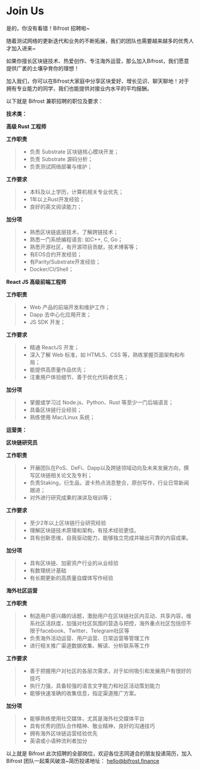 # Join Us

是的，你没有看错！Bifrost 招聘啦~

随着测试网络的更新迭代和业务的不断拓展，我们的团队也需要越来越多的优秀人才加入进来~

如果你擅长区块链技术、热爱创作、专注海外运营，那么加入Bifrost，我们愿意提供广袤的土壤孕育你的理想！

加入我们，你可以在Bifrost大家庭中分享区块爱好、增长见识、聊天聊地！对于拥有专业能力的同学，我们也能提供对接业内水平的平均报酬。

以下就是 Bifrost 兼职招聘的职位及要求：

**技术类：**

**高级 Rust 工程师**

**工作职责**

> - 负责 Substrate 区块链核心模块开发；
> - 负责 Substrate 源码分析；
> - 负责测试网络部署与维护；

**工作要求**

> - 本科及以上学历，计算机相关专业优先；
> - 1年以上Rust开发经验；
> - 良好的英文阅读能力；

**加分项**

> - 熟悉区块链底层技术，了解跨链技术；
> - 熟悉一门系统编程语言: 如C++, C, Go；
> - 熟悉开源社区，有开源项目贡献，技术博客等；
> - 有EOS合约开发经验；
> - 有Parity/Substrate开发经验；
> - Docker/CI/Shell；



**React JS 高级前端工程师**

**工作职责**

> - Web 产品的前端开发和维护工作；
> - Dapp 去中心化应用开发；
> - JS SDK 开发；

**工作要求**

> - 精通 ReactJS 开发；
> - 深入了解 Web 标准，如 HTML5、CSS 等，熟练掌握页面架构和布局；
> - 能提供高质量作品优先； 
> - 注重用户体验细节、善于优化代码者优先； 

**加分项**

> - 掌握或学习过 Node.js、Python、Rust 等至少一门后端语言；
> - 具备区块链行业经验；
> - 熟练使用 Mac/Linux 系统；

**运营类：**

**区块链研究员**

**工作职责**

> - 开展团队在PoS、DeFi、Dapp以及跨链领域动向及未来发展方向，撰写区块链相关论文及专利；
> - 负责Staking，衍生品，波卡热点消息整合，原创写作，行业日常新闻跟进；
> - 对外进行研究成果的演讲及培训等；

**工作要求**

> - 至少2年以上区块链行业研究经验
> - 理解区块链技术原理和架构，有技术经验更佳。
> - 具有创新思维，自我驱动能力，能够独立完成并输出可靠的内容成果。

**加分项**

> - 具有区块链、加密资产行业的从业经验
> - 有数理统计基础
> - 有长期更新的高质量自媒体写作经验

**海外社区运营**

**工作职责**

> - 制造用户感兴趣的话题，激励用户在区块链社区内互动、共享内容，维系社区活跃度，加强对社区氛围的营造与把控，海外重点社区包括但不限于facebook、Twitter、Telegram社区等
> - 负责海外活动运营、用户运营、日常运营等管理工作
> - 进行相关推广渠道数据收集、解读、分析联系等工作

**工作要求**

> - 善于把握用户对社区的各层次需求，对于如何吸引和发展⽤户有很好的技巧
> - 执行力强，具备较强的语言文字能力和社区活动策划能力
> - 能够快速准确的收集信息，指定渠道推广方案。

**加分项**

> - 能够熟练使用社交媒体，尤其是海外社交媒体平台
> - 具有优秀的团队合作精神、敬业精神，良好的沟通技巧
> - 拥有海外区块链运营经验优先
> - 英语或小语种流利者加分



以上就是 Bifrost 此次招聘的全部岗位，欢迎各位志同道合的朋友投递简历，加入 Bifrost 团队一起乘风破浪~简历投递地址：
<hello@bifrost.finance>
